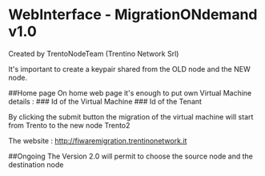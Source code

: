 # WebInterface - MigrationONdemand v1.0
Created by TrentoNodeTeam (Trentino Network Srl)

It's important to create a keypair shared from the OLD node and the NEW node.

##Home page
On home web page it's enough to put own Virtual Machine details :
	### Id of the Virtual Machine
	### Id of the Tenant
	
By clicking the submit button the migration of the virtual machine will start from Trento to the new node Trento2

The website : http://fiwaremigration.trentinonetwork.it

##Ongoing 
The Version 2.0 will permit to choose the source node and the destination node

